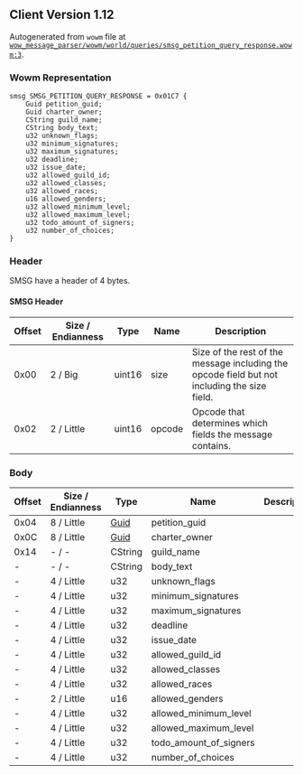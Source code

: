 ## Client Version 1.12

Autogenerated from `wowm` file at [`wow_message_parser/wowm/world/queries/smsg_petition_query_response.wowm:3`](https://github.com/gtker/wow_messages/tree/main/wow_message_parser/wowm/world/queries/smsg_petition_query_response.wowm#L3).

### Wowm Representation
```rust,ignore
smsg SMSG_PETITION_QUERY_RESPONSE = 0x01C7 {
    Guid petition_guid;
    Guid charter_owner;
    CString guild_name;
    CString body_text;
    u32 unknown_flags;
    u32 minimum_signatures;
    u32 maximum_signatures;
    u32 deadline;
    u32 issue_date;
    u32 allowed_guild_id;
    u32 allowed_classes;
    u32 allowed_races;
    u16 allowed_genders;
    u32 allowed_minimum_level;
    u32 allowed_maximum_level;
    u32 todo_amount_of_signers;
    u32 number_of_choices;
}
```
### Header
SMSG have a header of 4 bytes.

#### SMSG Header
| Offset | Size / Endianness | Type   | Name   | Description |
| ------ | ----------------- | ------ | ------ | ----------- |
| 0x00   | 2 / Big           | uint16 | size   | Size of the rest of the message including the opcode field but not including the size field.|
| 0x02   | 2 / Little        | uint16 | opcode | Opcode that determines which fields the message contains.|
### Body
| Offset | Size / Endianness | Type | Name | Description |
| ------ | ----------------- | ---- | ---- | ----------- |
| 0x04 | 8 / Little | [Guid](../spec/packed-guid.md) | petition_guid |  |
| 0x0C | 8 / Little | [Guid](../spec/packed-guid.md) | charter_owner |  |
| 0x14 | - / - | CString | guild_name |  |
| - | - / - | CString | body_text |  |
| - | 4 / Little | u32 | unknown_flags |  |
| - | 4 / Little | u32 | minimum_signatures |  |
| - | 4 / Little | u32 | maximum_signatures |  |
| - | 4 / Little | u32 | deadline |  |
| - | 4 / Little | u32 | issue_date |  |
| - | 4 / Little | u32 | allowed_guild_id |  |
| - | 4 / Little | u32 | allowed_classes |  |
| - | 4 / Little | u32 | allowed_races |  |
| - | 2 / Little | u16 | allowed_genders |  |
| - | 4 / Little | u32 | allowed_minimum_level |  |
| - | 4 / Little | u32 | allowed_maximum_level |  |
| - | 4 / Little | u32 | todo_amount_of_signers |  |
| - | 4 / Little | u32 | number_of_choices |  |
